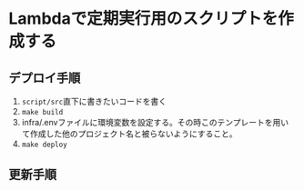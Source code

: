 # Lambdaで定期実行用のスクリプトを作成する

## デプロイ手順

1. `script/src`直下に書きたいコードを書く
2. `make build`
3. infra/.envファイルに環境変数を設定する。その時このテンプレートを用いて作成した他のプロジェクト名と被らないようにすること。
4. `make deploy`

## 更新手順

